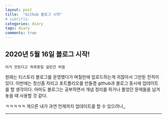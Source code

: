 ```yaml
---
layout: post
title:  "Github 블로그 시작"
# subtitle: 
categories: diary
tags: diary
comments: true
---
```


## 2020년 5월 16일 블로그 시작!
```
이거 만든다고 하루종일 걸린건 비밀
```
원래는 티스토리 블로그를 운영했다가 며칠만에 업로드하는게 귀찮아서 그만둔 전적이 있다.
이번에는 정신좀 차리고 포트폴리오를 만들겸 github과 블로그 동시에 업데이트를 할 생각이다.
아마도 블로그는 공부하면서 개념 정리를 하거나 풀었던 문제들을 남겨놓을 때 사용할 것 같다.

ㅋㅋㅋㅋㅋ 게으른 내가 과연 언제까지 업데이트를 할 수 있으려나,,

---